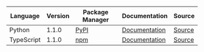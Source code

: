# 

|Language|Version|Package Manager|Documentation|Source|
|-|-|-|-|-|
|Python|1.1.0|[PyPI](https://pypi.org/project/groundx-python-sdk/1.1.0)|[Documentation](https://github.com/groundxai/groundx-sdks/tree/main/sdks/python/README.md)|[Source](https://github.com/groundxai/groundx-sdks/tree/main/sdks/python)|
|TypeScript|1.1.0|[npm](https://www.npmjs.com/package/groundx-typescript-sdk/v/1.1.0)|[Documentation](https://github.com/groundxai/groundx-sdks/tree/main/sdks/typescript/README.md)|[Source](https://github.com/groundxai/groundx-sdks/tree/main/sdks/typescript)|